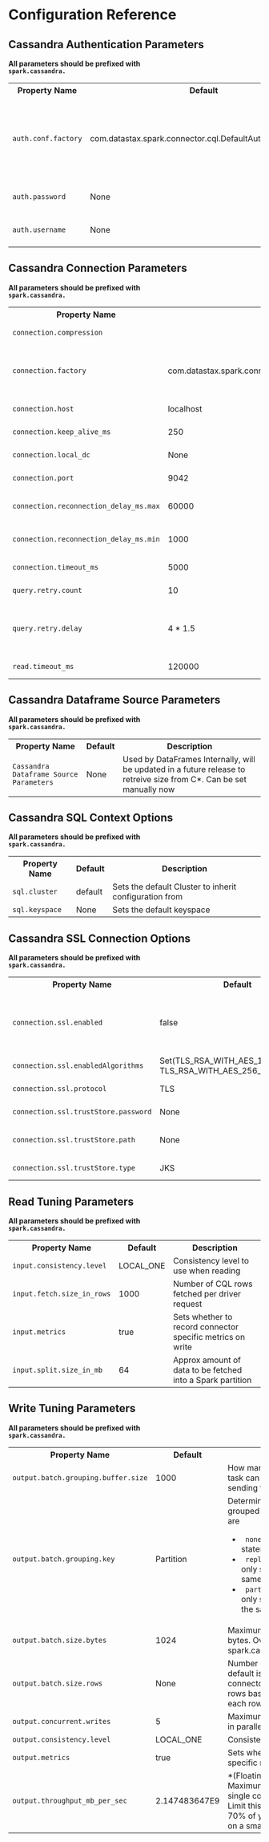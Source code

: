 # Configuration Reference


    
## Cassandra Authentication Parameters
**All parameters should be prefixed with <code> spark.cassandra. </code>**

<table class="table">
<tr><th>Property Name</th><th>Default</th><th>Description</th></tr>
<tr>
  <td><code>auth.conf.factory</code></td>
  <td>com.datastax.spark.connector.cql.DefaultAuthConfFactory$</td>
  <td>Name of a Scala module or class implementing AuthConfFactory providing custom authentication configuration</td>
</tr>
<tr>
  <td><code>auth.password</code></td>
  <td>None</td>
  <td>password for password authentication</td>
</tr>
<tr>
  <td><code>auth.username</code></td>
  <td>None</td>
  <td>Login name for password authentication</td>
</tr>
</table>


## Cassandra Connection Parameters
**All parameters should be prefixed with <code> spark.cassandra. </code>**

<table class="table">
<tr><th>Property Name</th><th>Default</th><th>Description</th></tr>
<tr>
  <td><code>connection.compression</code></td>
  <td></td>
  <td>Compression to use (LZ4, SNAPPY or NONE)</td>
</tr>
<tr>
  <td><code>connection.factory</code></td>
  <td>com.datastax.spark.connector.cql.DefaultConnectionFactory$</td>
  <td>Name of a Scala module or class implementing
CassandraConnectionFactory providing connections to the Cassandra cluster</td>
</tr>
<tr>
  <td><code>connection.host</code></td>
  <td>localhost</td>
  <td>Contact point to connect to the Cassandra cluster</td>
</tr>
<tr>
  <td><code>connection.keep_alive_ms</code></td>
  <td>250</td>
  <td>Period of time to keep unused connections open</td>
</tr>
<tr>
  <td><code>connection.local_dc</code></td>
  <td>None</td>
  <td>The local DC to connect to (other nodes will be ignored)</td>
</tr>
<tr>
  <td><code>connection.port</code></td>
  <td>9042</td>
  <td>Cassandra native connection port</td>
</tr>
<tr>
  <td><code>connection.reconnection_delay_ms.max</code></td>
  <td>60000</td>
  <td>Maximum period of time to wait before reconnecting to a dead node</td>
</tr>
<tr>
  <td><code>connection.reconnection_delay_ms.min</code></td>
  <td>1000</td>
  <td>Minimum period of time to wait before reconnecting to a dead node</td>
</tr>
<tr>
  <td><code>connection.timeout_ms</code></td>
  <td>5000</td>
  <td>Maximum period of time to attempt connecting to a node</td>
</tr>
<tr>
  <td><code>query.retry.count</code></td>
  <td>10</td>
  <td>Number of times to retry a timed-out query</td>
</tr>
<tr>
  <td><code>query.retry.delay</code></td>
  <td>4 * 1.5</td>
  <td>The delay between subsequent retries (can be constant,
 like 1000; linearly increasing, like 1000+100; or exponential, like 1000*2)</td>
</tr>
<tr>
  <td><code>read.timeout_ms</code></td>
  <td>120000</td>
  <td>Maximum period of time to wait for a read to return </td>
</tr>
</table>


## Cassandra Dataframe Source Parameters
**All parameters should be prefixed with <code> spark.cassandra. </code>**

<table class="table">
<tr><th>Property Name</th><th>Default</th><th>Description</th></tr>
<tr>
  <td><code>Cassandra Dataframe Source Parameters</code></td>
  <td>None</td>
  <td>Used by DataFrames Internally, will be updated in a future release to
retreive size from C*. Can be set manually now</td>
</tr>
</table>


## Cassandra SQL Context Options
**All parameters should be prefixed with <code> spark.cassandra. </code>**

<table class="table">
<tr><th>Property Name</th><th>Default</th><th>Description</th></tr>
<tr>
  <td><code>sql.cluster</code></td>
  <td>default</td>
  <td>Sets the default Cluster to inherit configuration from</td>
</tr>
<tr>
  <td><code>sql.keyspace</code></td>
  <td>None</td>
  <td>Sets the default keyspace</td>
</tr>
</table>


## Cassandra SSL Connection Options
**All parameters should be prefixed with <code> spark.cassandra. </code>**

<table class="table">
<tr><th>Property Name</th><th>Default</th><th>Description</th></tr>
<tr>
  <td><code>connection.ssl.enabled</code></td>
  <td>false</td>
  <td>Enable secure connection to Cassandra cluster</td>
</tr>
<tr>
  <td><code>connection.ssl.enabledAlgorithms</code></td>
  <td>Set(TLS_RSA_WITH_AES_128_CBC_SHA, TLS_RSA_WITH_AES_256_CBC_SHA)</td>
  <td>SSL cipher suites</td>
</tr>
<tr>
  <td><code>connection.ssl.protocol</code></td>
  <td>TLS</td>
  <td>SSL protocol</td>
</tr>
<tr>
  <td><code>connection.ssl.trustStore.password</code></td>
  <td>None</td>
  <td>Trust store password</td>
</tr>
<tr>
  <td><code>connection.ssl.trustStore.path</code></td>
  <td>None</td>
  <td>Path for the trust store being used</td>
</tr>
<tr>
  <td><code>connection.ssl.trustStore.type</code></td>
  <td>JKS</td>
  <td>Trust store type</td>
</tr>
</table>


## Read Tuning Parameters
**All parameters should be prefixed with <code> spark.cassandra. </code>**

<table class="table">
<tr><th>Property Name</th><th>Default</th><th>Description</th></tr>
<tr>
  <td><code>input.consistency.level</code></td>
  <td>LOCAL_ONE</td>
  <td>Consistency level to use when reading	</td>
</tr>
<tr>
  <td><code>input.fetch.size_in_rows</code></td>
  <td>1000</td>
  <td>Number of CQL rows fetched per driver request</td>
</tr>
<tr>
  <td><code>input.metrics</code></td>
  <td>true</td>
  <td>Sets whether to record connector specific metrics on write</td>
</tr>
<tr>
  <td><code>input.split.size_in_mb</code></td>
  <td>64</td>
  <td>Approx amount of data to be fetched into a Spark partition</td>
</tr>
</table>


## Write Tuning Parameters
**All parameters should be prefixed with <code> spark.cassandra. </code>**

<table class="table">
<tr><th>Property Name</th><th>Default</th><th>Description</th></tr>
<tr>
  <td><code>output.batch.grouping.buffer.size</code></td>
  <td>1000</td>
  <td> How many batches per single Spark task can be stored in
memory before sending to Cassandra</td>
</tr>
<tr>
  <td><code>output.batch.grouping.key</code></td>
  <td>Partition</td>
  <td>Determines how insert statements are grouped into batches. Available values are
<ul>
  <li> <code> none </code> : a batch may contain any statements </li>
  <li> <code> replica_set </code> : a batch may contain only statements to be written to the same replica set </li>
  <li> <code> partition </code> : a batch may contain only statements for rows sharing the same partition key value </li>
</ul>
</td>
</tr>
<tr>
  <td><code>output.batch.size.bytes</code></td>
  <td>1024</td>
  <td>Maximum total size of the batch in bytes. Overridden by
spark.cassandra.output.batch.size.rows
    </td>
</tr>
<tr>
  <td><code>output.batch.size.rows</code></td>
  <td>None</td>
  <td>Number of rows per single batch. The default is 'auto'
which means the connector will adjust the number
of rows based on the amount of data
in each row</td>
</tr>
<tr>
  <td><code>output.concurrent.writes</code></td>
  <td>5</td>
  <td>Maximum number of batches executed in parallel by a
 single Spark task</td>
</tr>
<tr>
  <td><code>output.consistency.level</code></td>
  <td>LOCAL_ONE</td>
  <td>Consistency level for writing</td>
</tr>
<tr>
  <td><code>output.metrics</code></td>
  <td>true</td>
  <td>Sets whether to record connector specific metrics on write</td>
</tr>
<tr>
  <td><code>output.throughput_mb_per_sec</code></td>
  <td>2.147483647E9</td>
  <td>*(Floating points allowed)* <br> Maximum write throughput allowed
 per single core in MB/s. <br> Limit this on long (+8 hour) runs to 70% of your max throughput
 as seen on a smaller job for stability</td>
</tr>
</table>
